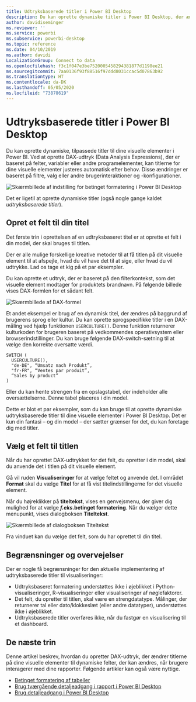 ```yaml
---
title: Udtryksbaserede titler i Power BI Desktop
description: Du kan oprette dynamiske titler i Power BI Desktop, der ændres på baggrund af programmeringsudtryk, ved hjælp af betinget programformatering.
author: davidiseminger
ms.reviewer: ''
ms.service: powerbi
ms.subservice: powerbi-desktop
ms.topic: reference
ms.date: 04/10/2019
ms.author: davidi
LocalizationGroup: Connect to data
ms.openlocfilehash: f3c1f047e3be7520005458294381877d1198ee21
ms.sourcegitcommit: 7aa0136f93f88516f97ddd8031ccac5d07863b92
ms.translationtype: HT
ms.contentlocale: da-DK
ms.lasthandoff: 05/05/2020
ms.locfileid: "73878619"
---
```

# <a name="expression-based-titles-in-power-bi-desktop"></a>Udtryksbaserede titler i Power BI Desktop

Du kan oprette dynamiske, tilpassede titler til dine visuelle elementer i Power BI. Ved at oprette DAX-udtryk (Data Analysis Expressions), der er baseret på felter, variabler eller andre programelementer, kan titlerne for dine visuelle elementer justeres automatisk efter behov. Disse ændringer er baseret på filtre, valg eller andre brugerinteraktioner og -konfigurationer.

![Skærmbillede af indstilling for betinget formatering i Power BI Desktop](media/desktop-conditional-formatting-visual-titles/expression-based-title-01.png)

Det er ligetil at oprette dynamiske titler (også nogle gange kaldet *udtryksbaserede titler*). 

## <a name="create-a-field-for-your-title"></a>Opret et felt til din titel

Det første trin i oprettelsen af en udtryksbaseret titel er at oprette et felt i din model, der skal bruges til titlen. 

Der er alle mulige forskellige kreative metoder til at få titlen på dit visuelle element til at afspejle, hvad du vil have det til at sige, eller hvad du vil udtrykke. Lad os tage et kig på et par eksempler.

Du kan oprette et udtryk, der er baseret på den filterkontekst, som det visuelle element modtager for produktets brandnavn. På følgende billede vises DAX-formlen for et sådant felt.

![Skærmbillede af DAX-formel](media/desktop-conditional-formatting-visual-titles/expression-based-title-02.png)

Et andet eksempel er brug af en dynamisk titel, der ændres på baggrund af brugerens sprog eller kultur. Du kan oprette sprogspecifikke titler i en DAX-måling ved hjælp funktionen `USERCULTURE()`. Denne funktion returnerer kulturkoden for brugeren baseret på vedkommendes operativsystem eller browserindstillinger. Du kan bruge følgende DAX-switch-sætning til at vælge den korrekte oversatte værdi. 

```
SWITCH (
  USERCULTURE(),
  "de-DE", “Umsatz nach Produkt”,
  "fr-FR", “Ventes par produit”,
  “Sales by product”
)
```

Eller du kan hente strengen fra en opslagstabel, der indeholder alle oversættelserne. Denne tabel placeres i din model. 

Dette er blot et par eksempler, som du kan bruge til at oprette dynamiske udtryksbaserede titler til dine visuelle elementer i Power BI Desktop. Det er kun din fantasi – og din model – der sætter grænser for det, du kan foretage dig med titler.


## <a name="select-your-field-for-your-title"></a>Vælg et felt til titlen

Når du har oprettet DAX-udtrykket for det felt, du opretter i din model, skal du anvende det i titlen på dit visuelle element.

Gå vil ruden **Visualiseringer** for at vælge feltet og anvende det. I området **Format** skal du vælge **Titel** for at få vist titelindstillingerne for det visuelle element. 

Når du højreklikker på **titeltekst**, vises en genvejsmenu, der giver dig mulighed for at vælge **<em>f.eks.</em>betinget formatering**. Når du vælger dette menupunkt, vises dialogboksen **Titeltekst**. 

![Skærmbillede af dialogboksen Titeltekst](media/desktop-conditional-formatting-visual-titles/expression-based-title-02b.png)

Fra vinduet kan du vælge det felt, som du har oprettet til din titel.

## <a name="limitations-and-considerations"></a>Begrænsninger og overvejelser

Der er nogle få begrænsninger for den aktuelle implementering af udtryksbaserede titler til visualiseringer:

* Udtryksbaseret formatering understøttes ikke i øjeblikket i Python-visualiseringer, R-visualiseringer eller visualiseringer af nøglefaktorer.
* Det felt, du opretter til titlen, skal være en strengdatatype. Målinger, der returnerer tal eller dato/klokkeslæt (eller andre datatyper), understøttes ikke i øjeblikket.
* Udtryksbaserede titler overføres ikke, når du fastgør en visualisering til et dashboard.

## <a name="next-steps"></a>De næste trin

Denne artikel beskrev, hvordan du opretter DAX-udtryk, der ændrer titlerne på dine visuelle elementer til dynamiske felter, der kan ændres, når brugere interagerer med dine rapporter. Følgende artikler kan også være nyttige.

* [Betinget formatering af tabeller](desktop-conditional-table-formatting.md)
* [Brug tværgående detaljeadgang i rapport i Power BI Desktop](desktop-cross-report-drill-through.md)
* [Brug detaljeadgang i Power BI Desktop](desktop-drillthrough.md)
